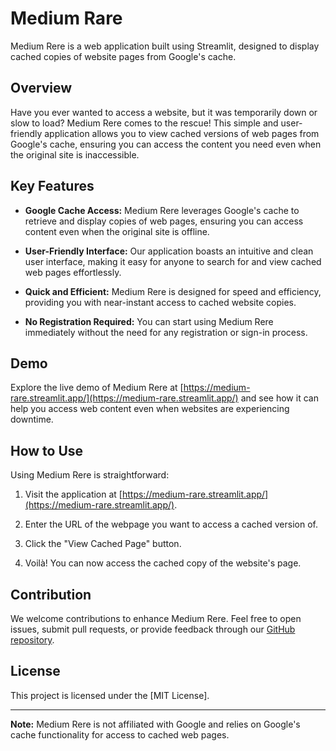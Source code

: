 # Medium Rare

Medium Rere is a web application built using Streamlit, designed to display cached copies of website pages from Google's cache. 

## Overview

Have you ever wanted to access a website, but it was temporarily down or slow to load? Medium Rere comes to the rescue! This simple and user-friendly application allows you to view cached versions of web pages from Google's cache, ensuring you can access the content you need even when the original site is inaccessible.

## Key Features

- **Google Cache Access:** Medium Rere leverages Google's cache to retrieve and display copies of web pages, ensuring you can access content even when the original site is offline.

- **User-Friendly Interface:** Our application boasts an intuitive and clean user interface, making it easy for anyone to search for and view cached web pages effortlessly.

- **Quick and Efficient:** Medium Rere is designed for speed and efficiency, providing you with near-instant access to cached website copies.

- **No Registration Required:** You can start using Medium Rere immediately without the need for any registration or sign-in process.

## Demo

Explore the live demo of Medium Rere at [https://medium-rare.streamlit.app/](https://medium-rare.streamlit.app/) and see how it can help you access web content even when websites are experiencing downtime.

## How to Use

Using Medium Rere is straightforward:

1. Visit the application at [https://medium-rare.streamlit.app/](https://medium-rare.streamlit.app/).

2. Enter the URL of the webpage you want to access a cached version of.

3. Click the "View Cached Page" button.

4. Voilà! You can now access the cached copy of the website's page.

## Contribution

We welcome contributions to enhance Medium Rere. Feel free to open issues, submit pull requests, or provide feedback through our [GitHub repository](https://github.com/kostarling/medium-rare).

## License

This project is licensed under the [MIT License].

---

**Note:** Medium Rere is not affiliated with Google and relies on Google's cache functionality for access to cached web pages.
